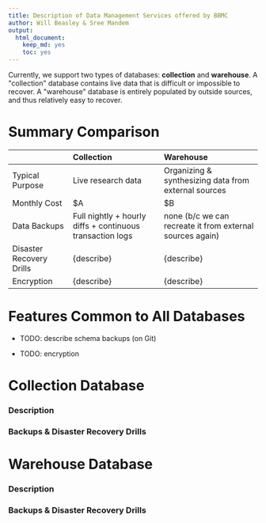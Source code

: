 ```yaml
---
title: Description of Data Management Services offered by BBMC
author: Will Beasley & Sree Mandem
output:
  html_document:
    keep_md: yes
    toc: yes
---
```


Currently, we support two types of databases: **collection** and **warehouse**.  A "collection" database contains live data that is difficult or impossible to recover.  A "warehouse" database is entirely populated by outside sources, and thus relatively easy to recover.  

Summary Comparison
===================================

|     | Collection | Warehouse |
| :-- | :--------- | :-------- |
| Typical Purpose | Live research data | Organizing & synthesizing data from external sources |
| Monthly Cost | $A | $B |
| Data Backups | Full nightly + hourly diffs + continuous transaction logs | none (b/c we can recreate it from external sources again) |
| Disaster Recovery Drills | {describe} | {describe} |
| Encryption | {describe} | {describe} |

Features Common to All Databases
===================================

* TODO: describe schema backups (on Git)

* TODO: encryption

Collection Database
===================================

### Description

### Backups & Disaster Recovery Drills



Warehouse Database
===================================

### Description

### Backups & Disaster Recovery Drills
